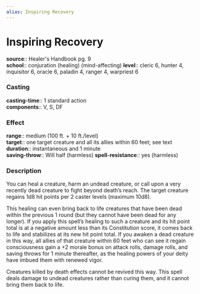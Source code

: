 ```yaml
---
alias: Inspiring Recovery
---
```


# Inspiring Recovery 

**source**:: Healer's Handbook pg. 9  
**school**:: conjuration (healing) (mind-affecting)
**level**:: cleric 6, hunter 4, inquisitor 6, oracle 6, paladin 4, ranger 4, warpriest 6

### Casting 

**casting-time**:: 1 standard action  
**components**:: V, S, DF

### Effect 

**range**:: medium (100 ft. + 10 ft./level)  
**target**:: one target creature and all its allies within 60 feet; see text  
**duration**:: instantaneous and 1 minute  
**saving-throw**:: Will half (harmless)
**spell-resistance**:: yes (harmless)

### Description 

You can heal a creature, harm an undead creature, or call upon a very recently dead creature to fight beyond death’s reach. The target creature regains 1d8 hit points per 2 caster levels (maximum 10d8).  
  
This healing can even bring back to life creatures that have been dead within the previous 1 round (but they cannot have been dead for any longer). If you apply this spell’s healing to such a creature and its hit point total is at a negative amount less than its Constitution score, it comes back to life and stabilizes at its new hit point total. If you awaken a dead creature in this way, all allies of that creature within 60 feet who can see it regain consciousness gain a +2 morale bonus on attack rolls, damage rolls, and saving throws for 1 minute thereafter, as the healing powers of your deity have imbued them with renewed vigor.  
  
Creatures killed by death effects cannot be revived this way. This spell deals damage to undead creatures rather than curing them, and it cannot bring them back to life.

